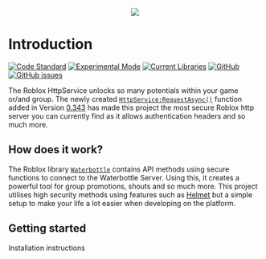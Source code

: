 <p align="center">
  <img src ="https://s3.eu-west-2.amazonaws.com/welpnathan-images/Untitled.png"/>
</p>

# Introduction
[![Code Standard](https://img.shields.io/badge/code%20style-standard-brightgreen.svg)](https://standardjs.com/)
[![Experimental Mode](https://img.shields.io/badge/experimental-off-brightgreen.svg)](https://en.help.roblox.com/hc/en-us/articles/115003766763-Experimental-Mode)
[![Current Libraries](https://img.shields.io/badge/libraries-0-red.svg)](http://localhost)
[![GitHub](https://img.shields.io/github/license/mashape/apistatus.svg)](https://github.com/WelpNathan/Waterbottle/blob/master/LICENSE)
[![GitHub issues](https://img.shields.io/github/issues/badges/shields.svg)](https://github.com/WelpNathan/Waterbottle/issues)

The Roblox HttpService unlocks so many potentials within your game or/and group. The newly created [``HttpService:RequestAsync()``](http://robloxdev.com/api-reference/function/HttpService/RequestAsync) function added in Version [0.343](https://anaminus.github.io/api/diff.html#v0.343) has made this project the most secure Roblox http server you can currently find as it allows authentication headers and so much more.

## How does it work?
The Roblox library [``Waterbottle``](https://github.com/WelpNathan/Waterbottle) contains API methods using secure functions to connect to the Waterbottle Server. Using this, it creates a powerful tool for group promotions, shouts and so much more. This project utilises high security methods using features such as [Helmet](https://www.npmjs.com/package/helmet) but a simple setup to make your life a lot easier when developing on the platform.

## Getting started
Installation instructions
